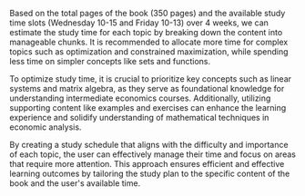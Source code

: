 Based on the total pages of the book (350 pages) and the available study time slots (Wednesday 10-15 and Friday 10-13) over 4 weeks, we can estimate the study time for each topic by breaking down the content into manageable chunks. It is recommended to allocate more time for complex topics such as optimization and constrained maximization, while spending less time on simpler concepts like sets and functions.

To optimize study time, it is crucial to prioritize key concepts such as linear systems and matrix algebra, as they serve as foundational knowledge for understanding intermediate economics courses. Additionally, utilizing supporting content like examples and exercises can enhance the learning experience and solidify understanding of mathematical techniques in economic analysis.

By creating a study schedule that aligns with the difficulty and importance of each topic, the user can effectively manage their time and focus on areas that require more attention. This approach ensures efficient and effective learning outcomes by tailoring the study plan to the specific content of the book and the user's available time.